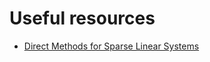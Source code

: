 # Useful resources #
* [Direct Methods for Sparse Linear Systems](http://books.google.co.uk/books?id=TvwiyF8vy3EC&pg=PA14&lpg=PA14&dq=transpose+of+matrix+in+compressed+row+structure&source=bl&ots=oe7uLG531i&sig=CndNDi7NutWl-ZUmP6j-zzCZh6Y&hl=en&sa=X&ei=BQYAUbrXIMfZ0QXFqoHwDA&ved=0CDUQ6AEwAQ#v=onepage&q=transpose%20of%20matrix%20in%20compressed%20row%20structure&f=false)
